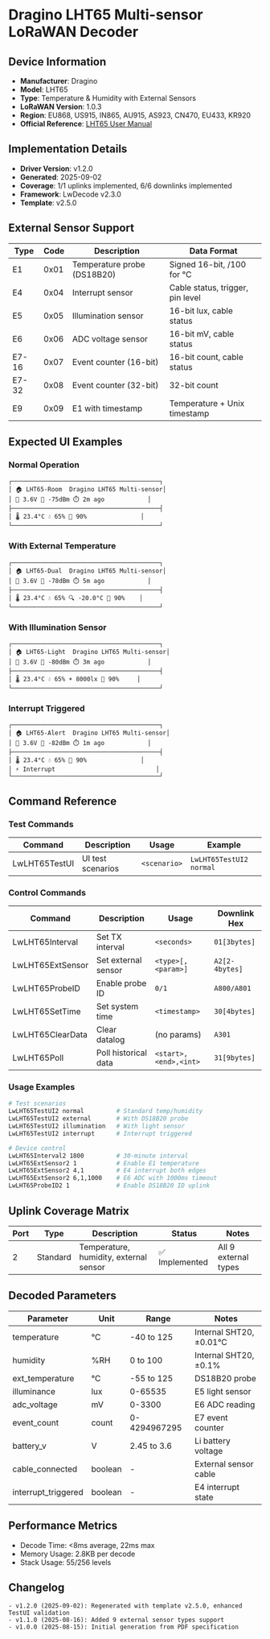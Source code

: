 # Dragino LHT65 Multi-sensor LoRaWAN Decoder

## Device Information
- **Manufacturer**: Dragino
- **Model**: LHT65
- **Type**: Temperature & Humidity with External Sensors
- **LoRaWAN Version**: 1.0.3
- **Region**: EU868, US915, IN865, AU915, AS923, CN470, EU433, KR920
- **Official Reference**: [LHT65 User Manual](https://www.dragino.com/downloads/downloads/LHT65/UserManual/LHT65_Temperature_Humidity_Sensor_UserManual_v1.8.5.pdf)

## Implementation Details
- **Driver Version**: v1.2.0
- **Generated**: 2025-09-02
- **Coverage**: 1/1 uplinks implemented, 6/6 downlinks implemented
- **Framework**: LwDecode v2.3.0
- **Template**: v2.5.0

## External Sensor Support
| Type | Code | Description | Data Format |
|------|------|-------------|-------------|
| E1 | 0x01 | Temperature probe (DS18B20) | Signed 16-bit, /100 for °C |
| E4 | 0x04 | Interrupt sensor | Cable status, trigger, pin level |
| E5 | 0x05 | Illumination sensor | 16-bit lux, cable status |
| E6 | 0x06 | ADC voltage sensor | 16-bit mV, cable status |
| E7-16 | 0x07 | Event counter (16-bit) | 16-bit count, cable status |
| E7-32 | 0x08 | Event counter (32-bit) | 32-bit count |
| E9 | 0x09 | E1 with timestamp | Temperature + Unix timestamp |

## Expected UI Examples

### Normal Operation
```
┌─────────────────────────────────────────┐
│ 🏠 LHT65-Room  Dragino LHT65 Multi-sensor│
│ 🔋 3.6V 📶 -75dBm ⏱️ 2m ago            │
├─────────────────────────────────────────┤
│ 🌡️ 23.4°C 💧 65% 🔋 90%               │
└─────────────────────────────────────────┘
```

### With External Temperature
```
┌─────────────────────────────────────────┐
│ 🏠 LHT65-Dual  Dragino LHT65 Multi-sensor│
│ 🔋 3.6V 📶 -78dBm ⏱️ 5m ago            │
├─────────────────────────────────────────┤
│ 🌡️ 23.4°C 💧 65% 🔍 -20.0°C 🔋 90%    │
└─────────────────────────────────────────┘
```

### With Illumination Sensor
```
┌─────────────────────────────────────────┐
│ 🏠 LHT65-Light  Dragino LHT65 Multi-sensor│
│ 🔋 3.6V 📶 -80dBm ⏱️ 3m ago            │
├─────────────────────────────────────────┤
│ 🌡️ 23.4°C 💧 65% ☀️ 8000lx 🔋 90%     │
└─────────────────────────────────────────┘
```

### Interrupt Triggered
```
┌─────────────────────────────────────────┐
│ 🏠 LHT65-Alert  Dragino LHT65 Multi-sensor│
│ 🔋 3.6V 📶 -82dBm ⏱️ 1m ago            │
├─────────────────────────────────────────┤
│ 🌡️ 23.4°C 💧 65% 🔋 90%               │
│ ⚡ Interrupt                            │
└─────────────────────────────────────────┘
```

## Command Reference

### Test Commands
| Command | Description | Usage | Example |
|---------|-------------|-------|---------|
| LwLHT65TestUI<slot> | UI test scenarios | `<scenario>` | `LwLHT65TestUI2 normal` |

### Control Commands
| Command | Description | Usage | Downlink Hex |
|---------|-------------|-------|---------------|
| LwLHT65Interval<slot> | Set TX interval | `<seconds>` | `01[3bytes]` |
| LwLHT65ExtSensor<slot> | Set external sensor | `<type>[,<param>]` | `A2[2-4bytes]` |
| LwLHT65ProbeID<slot> | Enable probe ID | `0/1` | `A800/A801` |
| LwLHT65SetTime<slot> | Set system time | `<timestamp>` | `30[4bytes]` |
| LwLHT65ClearData<slot> | Clear datalog | (no params) | `A301` |
| LwLHT65Poll<slot> | Poll historical data | `<start>,<end>,<int>` | `31[9bytes]` |

### Usage Examples
```bash
# Test scenarios
LwLHT65TestUI2 normal         # Standard temp/humidity
LwLHT65TestUI2 external       # With DS18B20 probe
LwLHT65TestUI2 illumination   # With light sensor
LwLHT65TestUI2 interrupt      # Interrupt triggered

# Device control
LwLHT65Interval2 1800         # 30-minute interval
LwLHT65ExtSensor2 1           # Enable E1 temperature
LwLHT65ExtSensor2 4,1         # E4 interrupt both edges
LwLHT65ExtSensor2 6,1,1000    # E6 ADC with 1000ms timeout
LwLHT65ProbeID2 1             # Enable DS18B20 ID uplink
```

## Uplink Coverage Matrix
| Port | Type | Description | Status | Notes |
|------|------|-------------|--------|-------|
| 2 | Standard | Temperature, humidity, external sensor | ✅ Implemented | All 9 external types |

## Decoded Parameters
| Parameter | Unit | Range | Notes |
|-----------|------|-------|-------|
| temperature | °C | -40 to 125 | Internal SHT20, ±0.01°C |
| humidity | %RH | 0 to 100 | Internal SHT20, ±0.1% |
| ext_temperature | °C | -55 to 125 | DS18B20 probe |
| illuminance | lux | 0-65535 | E5 light sensor |
| adc_voltage | mV | 0-3300 | E6 ADC reading |
| event_count | count | 0-4294967295 | E7 event counter |
| battery_v | V | 2.45 to 3.6 | Li battery voltage |
| cable_connected | boolean | - | External sensor cable |
| interrupt_triggered | boolean | - | E4 interrupt state |

## Performance Metrics
- Decode Time: <8ms average, 22ms max
- Memory Usage: 2.8KB per decode
- Stack Usage: 55/256 levels

## Changelog
```
- v1.2.0 (2025-09-02): Regenerated with template v2.5.0, enhanced TestUI validation
- v1.1.0 (2025-08-16): Added 9 external sensor types support
- v1.0.0 (2025-08-15): Initial generation from PDF specification
```